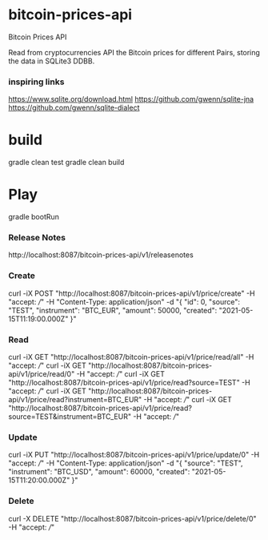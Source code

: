 # bitcoin-prices-api
Bitcoin Prices API

Read from cryptocurrencies API the Bitcoin prices for different Pairs, storing the data in SQLite3 DDBB.

### inspiring links
https://www.sqlite.org/download.html
https://github.com/gwenn/sqlite-jna
https://github.com/gwenn/sqlite-dialect

# build
gradle clean test
gradle clean build

# Play
gradle bootRun

### Release Notes
http://localhost:8087/bitcoin-prices-api/v1/releasenotes

### Create
curl -iX POST "http://localhost:8087/bitcoin-prices-api/v1/price/create" -H "accept: */*" -H "Content-Type: application/json" -d "{
\"id\": 0,
\"source\": \"TEST\",
\"instrument\": \"BTC_EUR\",
\"amount\": 50000,
\"created\": \"2021-05-15T11:19:00.000Z\" }"

### Read
curl -iX GET "http://localhost:8087/bitcoin-prices-api/v1/price/read/all" -H "accept: */*"
curl -iX GET "http://localhost:8087/bitcoin-prices-api/v1/price/read/0" -H "accept: */*"
curl -iX GET "http://localhost:8087/bitcoin-prices-api/v1/price/read?source=TEST" -H "accept: */*"
curl -iX GET "http://localhost:8087/bitcoin-prices-api/v1/price/read?instrument=BTC_EUR" -H "accept: */*"
curl -iX GET "http://localhost:8087/bitcoin-prices-api/v1/price/read?source=TEST&instrument=BTC_EUR" -H "accept: */*"

### Update
curl -iX PUT "http://localhost:8087/bitcoin-prices-api/v1/price/update/0" -H "accept: */*" -H "Content-Type: application/json" -d "{
\"source\": \"TEST\",
\"instrument\": \"BTC_USD\",
\"amount\": 60000,
\"created\": \"2021-05-15T11:20:00.000Z\" }"

### Delete
curl -X DELETE "http://localhost:8087/bitcoin-prices-api/v1/price/delete/0" -H "accept: */*"